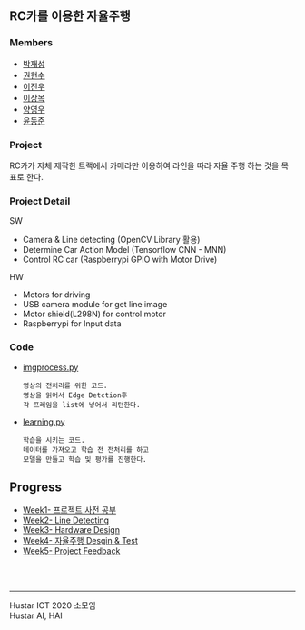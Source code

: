 ## RC카를 이용한 자율주행

### Members
- [박재성](https://github.com/wotjd0715)
- [권현수](https://github.com/KwonHyeonSu)
- [이진우](https://github.com/tgs04013)
- [이상목](https://github.com/SNMHZ)
- [양영우](https://github.com/YangYoungwoo)
- [윤동준](https://github.com/yundj4408)

### Project 
RC카가 자체 제작한 트랙에서 카메라만 이용하여 라인을 따라 자율 주행 하는 것을 목표로 한다.

### Project Detail
SW   
 - Camera & Line detecting (OpenCV Library 활용)
 - Determine Car Action Model (Tensorflow CNN - MNN)
 - Control RC car (Raspberrypi GPIO with Motor Drive)

HW
 - Motors for driving
 - USB camera module for get line image
 - Motor shield(L298N) for control motor
 - Raspberrypi for Input data

### Code
   - [imgprocess.py](/imgprocess.py)
      ```  
      영상의 전처리를 위한 코드.
      영상을 읽어서 Edge Detction후
      각 프레임을 list에 넣어서 리턴한다.
      ```
   - [learning.py](/learning.py)
      ```
      학습을 시키는 코드.
      데이터를 가져오고 학습 전 전처리를 하고
      모델을 만들고 학습 및 평가를 진행한다.
      ```
 ## Progress
 - [Week1- 프로젝트 사전 공부](/document/Week1.md)
 - [Week2- Line Detecting](/document/Week2.md) 
 - [Week3- Hardware Design](/document/Week3.md) 
 - [Week4- 자율주행 Desgin & Test](/document/Week4.md) 
 - [Week5- Project Feedback](/document/Week5.md)  
 
 <br><br>

 --------

Hustar ICT 2020 소모임<br>
Hustar AI, HAI